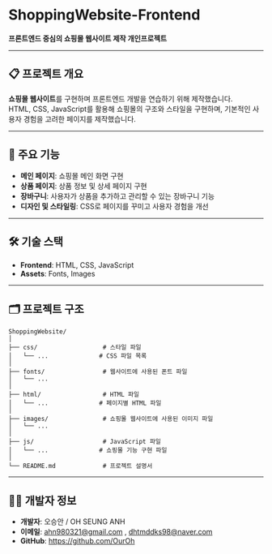 # ShoppingWebsite-Frontend  
**프론트엔드 중심의 쇼핑몰 웹사이트 제작 개인프로젝트**  

---

## 📋 프로젝트 개요  
**쇼핑몰 웹사이트**를 구현하며 프론트엔드 개발을 연습하기 위해 제작했습니다.  
HTML, CSS, JavaScript를 활용해 쇼핑몰의 구조와 스타일을 구현하며, 기본적인 사용자 경험을 고려한 페이지를 제작했습니다.

---

## 🚀 주요 기능  
- **메인 페이지**: 쇼핑몰 메인 화면 구현  
- **상품 페이지**: 상품 정보 및 상세 페이지 구현  
- **장바구니**: 사용자가 상품을 추가하고 관리할 수 있는 장바구니 기능  
- **디자인 및 스타일링**: CSS로 페이지를 꾸미고 사용자 경험을 개선  

---

## 🛠️ 기술 스택  
- **Frontend**: HTML, CSS, JavaScript  
- **Assets**: Fonts, Images  

---

## 🗂️ 프로젝트 구조  
```plaintext
ShoppingWebsite/
│
├── css/                  # 스타일 파일  
│   └── ...              # CSS 파일 목록  
│
├── fonts/                # 웹사이트에 사용된 폰트 파일  
│   └── ...  
│
├── html/                 # HTML 파일  
│   └── ...              # 페이지별 HTML 파일  
│
├── images/               # 쇼핑몰 웹사이트에 사용된 이미지 파일  
│   └── ...  
│
├── js/                   # JavaScript 파일  
│   └── ...              # 쇼핑몰 기능 구현 파일  
│
└── README.md             # 프로젝트 설명서
```

---

## 🧑‍💻 개발자 정보  
- **개발자**: 오승안 / OH SEUNG ANH 
- **이메일**: ahn980321@gmail.com , dhtmddks98@naver.com 
- **GitHub**: https://github.com/OurOh
